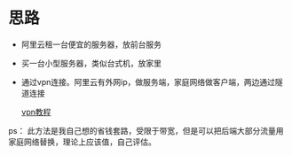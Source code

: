 # 思路

* 阿里云租一台便宜的服务器，放前台服务

* 买一台小型服务器，类似台式机，放家里

* 通过vpn连接。阿里云有外网ip，做服务端，家庭网络做客户端，两边通过隧道连接

  [vpn教程](../vpn/openvpn.md)



ps： 此方法是我自己想的省钱套路，受限于带宽，但是可以把后端大部分流量用家庭网络替换，理论上应该值，自己评估。